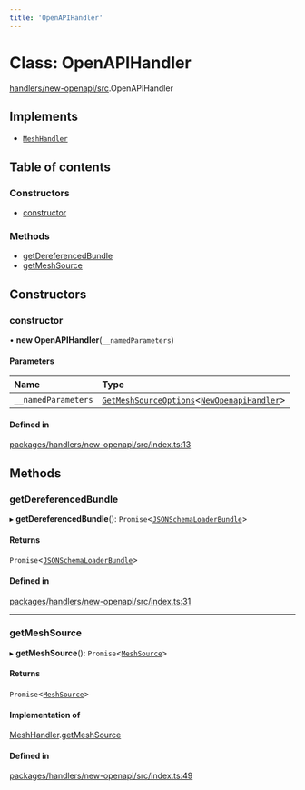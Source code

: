 ```yaml
---
title: 'OpenAPIHandler'
---
```


# Class: OpenAPIHandler

[handlers/new-openapi/src](../modules/handlers_new_openapi_src).OpenAPIHandler

## Implements

- [`MeshHandler`](/docs/api/interfaces/types_src.MeshHandler)

## Table of contents

### Constructors

- [constructor](handlers_new_openapi_src.OpenAPIHandler#constructor)

### Methods

- [getDereferencedBundle](handlers_new_openapi_src.OpenAPIHandler#getdereferencedbundle)
- [getMeshSource](handlers_new_openapi_src.OpenAPIHandler#getmeshsource)

## Constructors

### constructor

• **new OpenAPIHandler**(`__namedParameters`)

#### Parameters

| Name | Type |
| :------ | :------ |
| `__namedParameters` | [`GetMeshSourceOptions`](../modules/types_src#getmeshsourceoptions)\<[`NewOpenapiHandler`](/docs/api/interfaces/types_src.YamlConfig.NewOpenapiHandler)> |

#### Defined in

[packages/handlers/new-openapi/src/index.ts:13](https://github.com/Urigo/graphql-mesh/blob/master/packages/handlers/new-openapi/src/index.ts#L13)

## Methods

### getDereferencedBundle

▸ **getDereferencedBundle**(): `Promise`\<[`JSONSchemaLoaderBundle`](/docs/api/interfaces/loaders_json_schema_src.JSONSchemaLoaderBundle)>

#### Returns

`Promise`\<[`JSONSchemaLoaderBundle`](/docs/api/interfaces/loaders_json_schema_src.JSONSchemaLoaderBundle)>

#### Defined in

[packages/handlers/new-openapi/src/index.ts:31](https://github.com/Urigo/graphql-mesh/blob/master/packages/handlers/new-openapi/src/index.ts#L31)

___

### getMeshSource

▸ **getMeshSource**(): `Promise`\<[`MeshSource`](../modules/types_src#meshsource)>

#### Returns

`Promise`\<[`MeshSource`](../modules/types_src#meshsource)>

#### Implementation of

[MeshHandler](/docs/api/interfaces/types_src.MeshHandler).[getMeshSource](/docs/api/interfaces/types_src.MeshHandler#getmeshsource)

#### Defined in

[packages/handlers/new-openapi/src/index.ts:49](https://github.com/Urigo/graphql-mesh/blob/master/packages/handlers/new-openapi/src/index.ts#L49)
